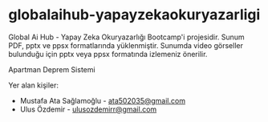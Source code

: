 # globalaihub-yapayzekaokuryazarligi
Global Ai Hub - Yapay Zeka Okuryazarlığı Bootcamp'i projesidir. Sunum PDF, pptx ve ppsx formatlarında yüklenmiştir. Sunumda video görseller bulunduğu için pptx veya ppsx formatında izlemeniz önerilir.

Apartman Deprem Sistemi

Yer alan kişiler:
 - Mustafa Ata Sağlamoğlu - ata502035@gmail.com
 - Ulus Özdemir - ulusozdemirr@gmail.com
